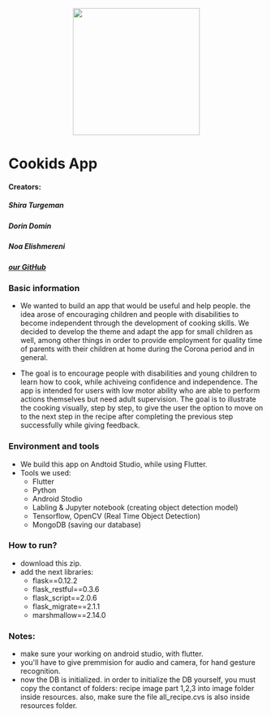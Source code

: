  <p align="center">
 <img src="https://i.pinimg.com/564x/4f/23/0e/4f230ec269c690b4170a06a694b154c8.jpg" width="250" height="250">
</p>

# Cookids App 

#### Creators: 
##### Shira Turgeman
##### Dorin Domin
##### Noa Elishmereni 

#####  [our GitHub](https://github.com/shiraTurgeman/cookids_app)

### **Basic information**
* We wanted to build an app that would be useful and help people. the idea arose of encouraging children and people with disabilities to become independent through the development of cooking skills. We decided to develop the theme and adapt the app for small children as well, among other things in order to provide employment for quality time of parents with their children at home during the Corona period and in general.

* The goal is to encourage people with disabilities and young children to learn how to cook, while achiveing confidence and independence. The app is intended for users with low motor ability who are able to perform actions themselves but need adult supervision.
The goal is to illustrate the cooking visually, step by step, to give the user the option to move on to the next step in the recipe after completing the previous step successfully while giving feedback.

### **Environment and tools**
* We build this app on Andtoid Studio, while using Flutter. 
* Tools we used:
  * Flutter
  * Python
  * Android Stodio
  * Labling & Jupyter notebook (creating object detection model)
  * Tensorflow, OpenCV (Real Time Object Detection)
  * MongoDB (saving our database)

   
### **How to run?**
* download this zip.
* add the next libraries:
   * flask==0.12.2
   * flask_restful==0.3.6
   * flask_script==2.0.6
   * flask_migrate==2.1.1 
   * marshmallow==2.14.0


### **Notes:**
* make sure your working on android studio, with flutter. 
* you'll have to give premmision for audio and camera, for hand gesture recognition.
* now the DB is initialized. in order to initialize the DB yourself, you must copy the contanct of folders: recipe image part 1,2,3 into image folder inside resources. also, make sure the file all_recipe.cvs is also inside resources folder.

